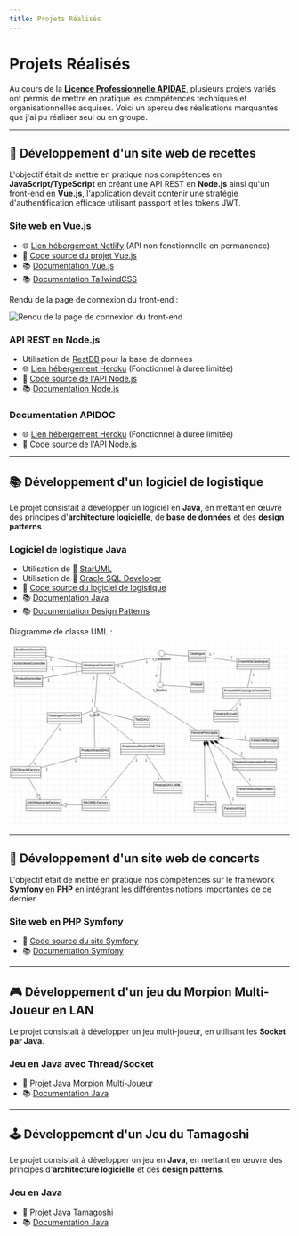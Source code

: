 ```yaml
---
title: Projets Réalisés
---
```


# Projets Réalisés

Au cours de la **[Licence Professionnelle APIDAE](.)**, plusieurs projets variés ont permis de mettre en pratique les compétences techniques et organisationnelles acquises. Voici un aperçu des réalisations marquantes que j'ai pu réaliser seul ou en groupe.

---

## 🍜 **Développement d'un site web de recettes**

L'objectif était de mettre en pratique nos compétences en **JavaScript/TypeScript** en créant une API REST en **Node.js** ainsi qu'un front-end en **Vue.js**, l'application devait contenir une stratégie d'authentification efficace utilisant passport et les tokens JWT.

### Site web en Vue.js

-   🌐 [Lien hébergement Netlify](https://cranky-euler-0720df.netlify.app/#/) (API non fonctionnelle en permanence)
-   📁 [Code source du projet Vue.js](https://github.com/Adrien-Segura/recette-vuejs)
-   📚 [Documentation Vue.js](https://vuejs.org/)
-   📚 [Documentation TailwindCSS](https://tailwindcss.com/)

Rendu de la page de connexion du front-end :

![Rendu de la page de connexion du front-end](/img/tp-node-recette.webp 'Rendu projet Node.js de recettes')

### API REST en Node.js

-   Utilisation de [RestDB](https://restdb.io/) pour la base de données
-   🌐 [Lien hébergement Heroku](https://tp-node-recettes.herokuapp.com/) (Fonctionnel à durée limitée)
-   📁 [Code source de l'API Node.js](https://github.com/william-donnette/tp-node-recettes)
-   📚 [Documentation Node.js](https://nodejs.org/en/docs)

### Documentation APIDOC

-   🌐 [Lien hébergement Heroku](https://tp-node-recettes.herokuapp.com/apidoc) (Fonctionnel à durée limitée)
-   📁 [Code source de l'API Node.js](https://github.com/william-donnette/tp-node-recettes)

---

## 📚 **Développement d'un logiciel de logistique**

Le projet consistait à développer un logiciel en **Java**, en mettant en œuvre des principes d'**architecture logicielle**, de **base de données** et des **design patterns**.

### Logiciel de logistique Java

-   Utilisation de 🌟 [StarUML](https://staruml.io/)
-   Utilisation de 🌟 [Oracle SQL Developer](https://www.oracle.com/database/sqldeveloper/)
-   📁 [Code source du logiciel de logistique](https://github.com/william-donnette/catalogue)
-   📚 [Documentation Java](https://www.java.com/fr/)
-   📚 [Documentation Design Patterns](https://refactoring.guru/design-patterns)

Diagramme de classe UML :

![Diagramme de classe UML](https://raw.githubusercontent.com/william-donnette/catalogue/refs/heads/master/rendu3/classes.jpg 'Diagramme de classe UML')

---

## 🎸 **Développement d'un site web de concerts**

L'objectif était de mettre en pratique nos compétences sur le framework **Symfony** en **PHP** en intégrant les différentes notions importantes de ce dernier.

### Site web en PHP Symfony

-   📁 [Code source du site Symfony](https://github.com/william-donnette/projet-concert/tree/master)
-   📚 [Documentation Symfony](https://symfony.com/)

---

## 🎮 **Développement d'un jeu du Morpion Multi-Joueur en LAN**

Le projet consistait à développer un jeu multi-joueur, en utilisant les **Socket par Java**.

### Jeu en Java avec Thread/Socket

-   📁 [Projet Java Morpion Multi-Joueur](https://github.com/william-donnette/morpion-java)
-   📚 [Documentation Java](https://www.java.com/fr/)

---

## 🕹 **Développement d'un Jeu du Tamagoshi**

Le projet consistait à développer un jeu en **Java**, en mettant en œuvre des principes d'**architecture logicielle** et des **design patterns**.

### Jeu en Java

-   📁 [Projet Java Tamagoshi](https://github.com/william-donnette/tamagoshi)
-   📚 [Documentation Java](https://www.java.com/fr/)
